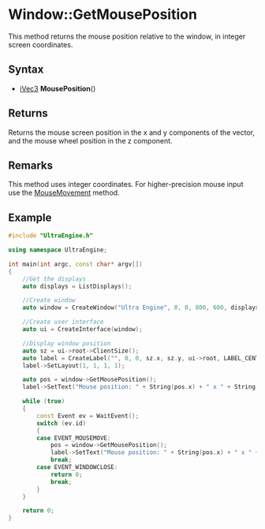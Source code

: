 # Window::GetMousePosition

This method returns the mouse position relative to the window, in integer screen coordinates.

## Syntax

- [iVec3](iVec3.md) **MousePosition**()

## Returns

Returns the mouse screen position in the x and y components of the vector, and the mouse wheel position in the z component.

## Remarks
This method uses integer coordinates. For higher-precision mouse input use the [MouseMovement](Window_MouseMovement.md) method.

## Example

```c++
#include "UltraEngine.h"

using namespace UltraEngine;

int main(int argc, const char* argv[])
{
    //Get the displays
    auto displays = ListDisplays();

    //Create window
    auto window = CreateWindow("Ultra Engine", 0, 0, 800, 600, displays[0]);

    //Create user interface
    auto ui = CreateInterface(window);

    //Display window position
    auto sz = ui->root->ClientSize();
    auto label = CreateLabel("", 0, 0, sz.x, sz.y, ui->root, LABEL_CENTER | LABEL_MIDDLE);
    label->SetLayout(1, 1, 1, 1);

    auto pos = window->GetMousePosition();
    label->SetText("Mouse position: " + String(pos.x) + " x " + String(pos.y));

    while (true)
    {
        const Event ev = WaitEvent();
        switch (ev.id)
        {
        case EVENT_MOUSEMOVE:
            pos = window->GetMousePosition();
            label->SetText("Mouse position: " + String(pos.x) + " x " + String(pos.y));
            break;
        case EVENT_WINDOWCLOSE:
            return 0;
            break;
        }
    }

    return 0;
}
```
